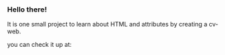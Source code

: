 ### Hello there! 

It is one small project to learn about HTML and attributes by creating a cv-web.

you can check it up at:

